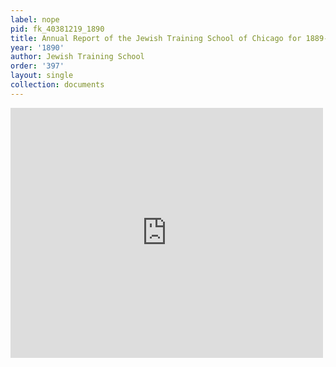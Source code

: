 ```yaml
---
label: nope
pid: fk_40381219_1890
title: Annual Report of the Jewish Training School of Chicago for 1889-90
year: '1890'
author: Jewish Training School
order: '397'
layout: single
collection: documents
---
```

<iframe src="https://northwestern.app.box.com/embed/s/qztbukjyl0nue9ep1gmlsu383gpgpxu4?sortColumn=date&view=list" width="500" height="400" frameborder="0" allowfullscreen webkitallowfullscreen msallowfullscreen></iframe>
